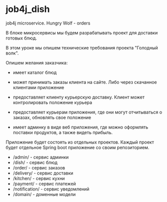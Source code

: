 # job4j_dish
job4j microservice. Hungry Wolf - orders

В блоке микросервисы мы будем разрабатывать проект для доставки готовых блюд.

В этом уроке мы опишем технические требования проекта "Голодный волк".

Опишем желания заказчика:

- имеет каталог блюд

- может принимать заказы клиента на сайте. Либо через скачанное клиентами приложение

- предоставляет клиенту курьерскую доставку. Клиент может контролировать положение курьера

- предоставляет курьерам приложения, где они могут отчитываться о заказах, обновлять свое положение

- имеет админку в виде веб приложения, где можно оформлять поставки продуктов, а также видеть прибыль.

Приложение будет состоять из отдельных проектов. Каждый проект будет отдельное Spring boot приложение со своим репозиторием.

- /admin/ - сервис админки
- /dish/ - сервис блюд
- /order/ - сервис заказов
- /delivery/ - сервис доставки
- /kitchen/ - сервис кухни
- /payment/ - сервис платежей
- /notification/ - сервис уведомлений
- /domain/ - доменные модели
